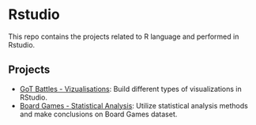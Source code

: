 # Rstudio

This repo contains the projects related to R language and performed in Rstudio.

## Projects

- [GoT Battles - Vizualisations](https://github.com/zeinhord/rstudio-projects/tree/d1db17a874925699f4c9b4aea6679757369e07f9/game_of_thrones_battles): Build different types of visualizations in RStudio.
- [Board Games - Statistical Analysis](https://github.com/zeinhord/rstudio-projects/tree/d1db17a874925699f4c9b4aea6679757369e07f9/board_games): Utilize statistical analysis methods and make conclusions on Board Games dataset.
